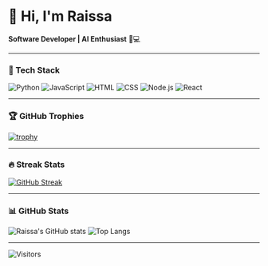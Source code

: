 # 👋 Hi, I'm Raissa

**Software Developer | AI Enthusiast** 🧠💻

---

### 🚀 Tech Stack
![Python](https://img.shields.io/badge/Python-3776AB?style=for-the-badge&logo=python)
![JavaScript](https://img.shields.io/badge/JavaScript-yellow?style=for-the-badge&logo=javascript)
![HTML](https://img.shields.io/badge/HTML5-E34F26?style=for-the-badge&logo=html5)
![CSS](https://img.shields.io/badge/CSS3-1572B6?style=for-the-badge&logo=css3)
![Node.js](https://img.shields.io/badge/Node.js-339933?style=for-the-badge&logo=node.js)
![React](https://img.shields.io/badge/React-20232A?style=for-the-badge&logo=react)

---

### 🏆 GitHub Trophies
[![trophy](https://github-profile-trophy.vercel.app/?username=gatera900&theme=dracula)](https://github.com/ryo-ma/github-profile-trophy)

---

### 🔥 Streak Stats
[![GitHub Streak](https://streak-stats.demolab.com?user=gatera900&theme=radical)](https://git.io/streak-stats)

---

### 📊 GitHub Stats
![Raissa's GitHub stats](https://github-readme-stats.vercel.app/api?username=gatera900&show_icons=true&theme=radical)
![Top Langs](https://github-readme-stats.vercel.app/api/top-langs/?username=gatera900&layout=compact&theme=radical)

---

![Visitors](https://visitor-badge.laobi.icu/badge?page_id=gatera900.gatera900)
